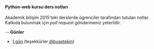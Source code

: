 #### Python-web kursu ders notları

Akademik bilişim 2015'teki derslerde ögrenciler tarafından tutulan notlar. Katkıda bulunmak için *pull request* göndermeniz yeterlidir.

--
**Günler**
* <a href="https://github.com/ab2015-python-web/ders-notlari/blob/master/gun-1.md">1.gün</a> (teşekkürler <a href="http://github.com/busetekin">@busetekin</a>)
